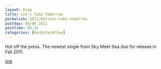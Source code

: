 ```yaml
---
layout: blog
title: Let's Take Tomorrow
permalink: 2011/04/lets-take-tomorrow
postday: 04/06 2011
posttime: 05_41
categories: [RockstarAlley]
---
```


Hot off the press. The newest single from Sky Meet Sea due for release in Fall 2011.

<a href="http://kristeraxel.com/media/2011-0501-ltt.mp3">link</a>
